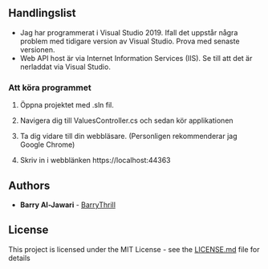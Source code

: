 ## Handlingslist

* Jag har programmerat i Visual Studio 2019. Ifall det uppstår några problem med tidigare version av Visual Studio. Prova med senaste versionen.
* Web API host är via Internet Information Services (IIS). Se till att det är nerladdat via Visual Studio.

### Att köra programmet

1. Öppna projektet med .sln fil.

2. Navigera dig till ValuesController.cs och sedan kör applikationen

3. Ta dig vidare till din webbläsare. (Personligen rekommenderar jag Google Chrome)

4. Skriv in i webblänken https://localhost:44363


## Authors

* **Barry Al-Jawari** - [BarryThrill](https://github.com/BarryThrill)

## License

This project is licensed under the MIT License - see the [LICENSE.md](LICENSE.md) file for details
